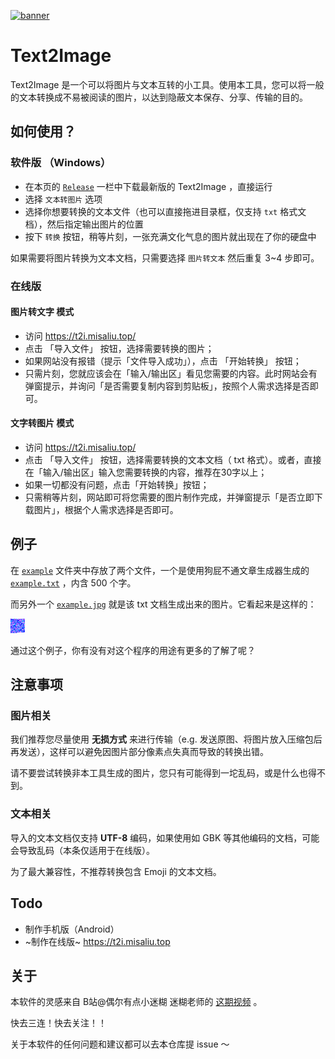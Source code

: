 [![banner](https://z3.ax1x.com/2021/04/06/c3elOH.png)](https://imgtu.com/i/c3elOH)
# Text2Image

Text2Image 是一个可以将图片与文本互转的小工具。使用本工具，您可以将一般的文本转换成不易被阅读的图片，以达到隐蔽文本保存、分享、传输的目的。

## 如何使用？

### 软件版 （Windows）

- 在本页的 [`Release`](https://github.com/MisaLiu/Text2Image/releases) 一栏中下载最新版的 Text2Image ，直接运行
- 选择 `文本转图片` 选项
- 选择你想要转换的文本文件（也可以直接拖进目录框，仅支持 `txt` 格式文档），然后指定输出图片的位置
- 按下 `转换` 按钮，稍等片刻，一张充满文化气息的图片就出现在了你的硬盘中

如果需要将图片转换为文本文档，只需要选择 `图片转文本` 然后重复 3~4 步即可。

### 在线版

#### 图片转文字 模式

- 访问 https://t2i.misaliu.top/
- 点击 「导入文件」 按钮，选择需要转换的图片；
- 如果网站没有报错（提示「文件导入成功」），点击 「开始转换」 按钮；
- 只需片刻，您就应该会在「输入/输出区」看见您需要的内容。此时网站会有弹窗提示，并询问「是否需要复制内容到剪贴板」，按照个人需求选择是否即可。

#### 文字转图片 模式

- 访问 https://t2i.misaliu.top/
- 点击 「导入文件」 按钮，选择需要转换的文本文档（ txt 格式）。或者，直接在「输入/输出区」输入您需要转换的内容，推荐在30字以上；
- 如果一切都没有问题，点击「开始转换」按钮；
- 只需稍等片刻，网站即可将您需要的图片制作完成，并弹窗提示「是否立即下载图片」，根据个人需求选择是否即可。

## 例子

在 [`example`](https://github.com/MisaLiu/Text2Image/tree/main/example) 文件夹中存放了两个文件，一个是使用狗屁不通文章生成器生成的 [`example.txt`](https://github.com/MisaLiu/Text2Image/blob/main/example/example.txt) ，内含 500 个字。

而另外一个 [`example.jpg`](https://github.com/MisaLiu/Text2Image/blob/main/example/example.jpg) 就是该 txt 文档生成出来的图片。它看起来是这样的：

![例子](https://raw.githubusercontent.com/MisaLiu/Text2Image/main/example/example.jpg)

通过这个例子，你有没有对这个程序的用途有更多的了解了呢？

## 注意事项

### 图片相关

我们推荐您尽量使用 **无损方式** 来进行传输（e.g. 发送原图、将图片放入压缩包后再发送），这样可以避免因图片部分像素点失真而导致的转换出错。

请不要尝试转换非本工具生成的图片，您只有可能得到一坨乱码，或是什么也得不到。

### 文本相关

导入的文本文档仅支持 **UTF-8** 编码，如果使用如 GBK 等其他编码的文档，可能会导致乱码（本条仅适用于在线版）。

为了最大兼容性，不推荐转换包含 Emoji 的文本文档。

## Todo

- 制作手机版（Android）
- ~制作在线版~ https://t2i.misaliu.top

## 关于

本软件的灵感来自 B站@偶尔有点小迷糊 迷糊老师的 [这期视频](https://www.bilibili.com/video/BV1Ai4y1V7rg) 。

快去三连！快去关注！！

关于本软件的任何问题和建议都可以去本仓库提 issue ～
